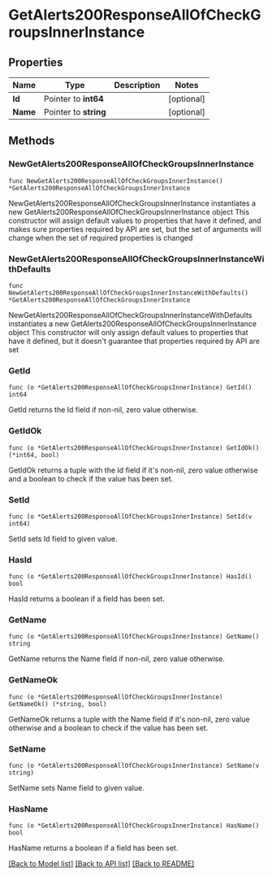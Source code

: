 # GetAlerts200ResponseAllOfCheckGroupsInnerInstance

## Properties

Name | Type | Description | Notes
------------ | ------------- | ------------- | -------------
**Id** | Pointer to **int64** |  | [optional] 
**Name** | Pointer to **string** |  | [optional] 

## Methods

### NewGetAlerts200ResponseAllOfCheckGroupsInnerInstance

`func NewGetAlerts200ResponseAllOfCheckGroupsInnerInstance() *GetAlerts200ResponseAllOfCheckGroupsInnerInstance`

NewGetAlerts200ResponseAllOfCheckGroupsInnerInstance instantiates a new GetAlerts200ResponseAllOfCheckGroupsInnerInstance object
This constructor will assign default values to properties that have it defined,
and makes sure properties required by API are set, but the set of arguments
will change when the set of required properties is changed

### NewGetAlerts200ResponseAllOfCheckGroupsInnerInstanceWithDefaults

`func NewGetAlerts200ResponseAllOfCheckGroupsInnerInstanceWithDefaults() *GetAlerts200ResponseAllOfCheckGroupsInnerInstance`

NewGetAlerts200ResponseAllOfCheckGroupsInnerInstanceWithDefaults instantiates a new GetAlerts200ResponseAllOfCheckGroupsInnerInstance object
This constructor will only assign default values to properties that have it defined,
but it doesn't guarantee that properties required by API are set

### GetId

`func (o *GetAlerts200ResponseAllOfCheckGroupsInnerInstance) GetId() int64`

GetId returns the Id field if non-nil, zero value otherwise.

### GetIdOk

`func (o *GetAlerts200ResponseAllOfCheckGroupsInnerInstance) GetIdOk() (*int64, bool)`

GetIdOk returns a tuple with the Id field if it's non-nil, zero value otherwise
and a boolean to check if the value has been set.

### SetId

`func (o *GetAlerts200ResponseAllOfCheckGroupsInnerInstance) SetId(v int64)`

SetId sets Id field to given value.

### HasId

`func (o *GetAlerts200ResponseAllOfCheckGroupsInnerInstance) HasId() bool`

HasId returns a boolean if a field has been set.

### GetName

`func (o *GetAlerts200ResponseAllOfCheckGroupsInnerInstance) GetName() string`

GetName returns the Name field if non-nil, zero value otherwise.

### GetNameOk

`func (o *GetAlerts200ResponseAllOfCheckGroupsInnerInstance) GetNameOk() (*string, bool)`

GetNameOk returns a tuple with the Name field if it's non-nil, zero value otherwise
and a boolean to check if the value has been set.

### SetName

`func (o *GetAlerts200ResponseAllOfCheckGroupsInnerInstance) SetName(v string)`

SetName sets Name field to given value.

### HasName

`func (o *GetAlerts200ResponseAllOfCheckGroupsInnerInstance) HasName() bool`

HasName returns a boolean if a field has been set.


[[Back to Model list]](../README.md#documentation-for-models) [[Back to API list]](../README.md#documentation-for-api-endpoints) [[Back to README]](../README.md)



